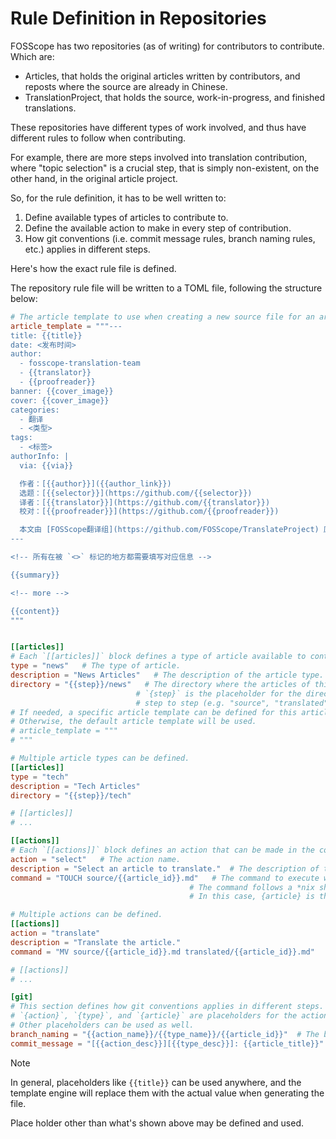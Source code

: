 # Rule Definition in Repositories

FOSScope has two repositories (as of writing) for contributors to contribute. Which are:

- Articles, that holds the original articles written by contributors, and reposts where the source are already in Chinese.
- TranslationProject, that holds the source, work-in-progress, and finished translations.

These repositories have different types of work involved, and thus have different rules to follow when contributing.

For example, there are more steps involved into translation contribution, where "topic selection" is a crucial step, that is simply non-existent, on the other hand, in the original article project.

So, for the rule definition, it has to be well written to:

1. Define available types of articles to contribute to.
2. Define the available action to make in every step of contribution.
3. How git conventions (i.e. commit message rules, branch naming rules, etc.) applies in different steps.

Here's how the exact rule file is defined.

The repository rule file will be written to a TOML file, following the structure below:

```toml
# The article template to use when creating a new source file for an article.
article_template = """---
title: {{title}}
date: <发布时间>
author:
  - fosscope-translation-team
  - {{translator}}
  - {{proofreader}}
banner: {{cover_image}}
cover: {{cover_image}}
categories:
  - 翻译
  - <类型>
tags:
  - <标签>
authorInfo: |
  via: {{via}}

  作者：[{{author}}]({{author_link}})
  选题：[{{selector}}](https://github.com/{{selector}})
  译者：[{{translator}}](https://github.com/{{translator}})
  校对：[{{proofreader}}](https://github.com/{{proofreader}})

  本文由 [FOSScope翻译组](https://github.com/FOSScope/TranslateProject) 原创编译，[开源观察](https://fosscope.com/) 荣誉推出
---

<!-- 所有在被 `<>` 标记的地方都需要填写对应信息 -->

{{summary}}

<!-- more -->

{{content}}
"""


[[articles]]
# Each `[[articles]]` block defines a type of article available to contribute to.
type = "news"   # The type of article.
description = "News Articles"   # The description of the article type.
directory = "{{step}}/news"   # The directory where the articles of this type are stored.
                            # `{step}` is the placeholder for the directory where the article will be moved from
                            # step to step (e.g. "source", "translated", "published", etc.)
# If needed, a specific article template can be defined for this article type.
# Otherwise, the default article template will be used.
# article_template = """
# """

# Multiple article types can be defined.
[[articles]]
type = "tech"
description = "Tech Articles"
directory = "{{step}}/tech"

# [[articles]]
# ...

[[actions]]
# Each `[[actions]]` block defines an action that can be made in the contribution process.
action = "select"   # The action name.
description = "Select an article to translate."  # The description of the action.
command = "TOUCH source/{{article_id}}.md"   # The command to execute when the action is made.
                                        # The command follows a *nix shell command syntax, but is defined, parsed, and executed by the core component of Toolkit software.
                                        # In this case, {article} is the placeholder for the article name.

# Multiple actions can be defined.
[[actions]]
action = "translate"
description = "Translate the article."
command = "MV source/{{article_id}}.md translated/{{article_id}}.md"

# [[actions]]
# ...

[git]
# This section defines how git conventions applies in different steps.
# `{action}`, `{type}`, and `{article}` are placeholders for the action's name, article type, and article name respectively.
# Other placeholders can be used as well.
branch_naming = "{{action_name}}/{{type_name}}/{{article_id}}"  # The branch naming rule.
commit_message = "[{{action_desc}}][{{type_desc}}]: {{article_title}}"  # The commit message rule.
```

> [!NOTE]
> 
> In general, placeholders like `{{title}}` can be used anywhere, and the template engine will replace them with the actual value when generating the file.
> 
> Place holder other than what's shown above may be defined and used.
